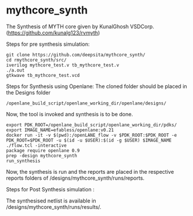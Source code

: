 # mythcore_synth
The Synthesis of MYTH core given by KunalGhosh VSDCorp.(https://github.com/kunalg123/rvmyth)

Steps for pre synthesis simulation:

    git clone https://github.com/deepsita/mythcore_synth/
    cd rmythcore_synth/src/
    iverilog mythcore_test.v tb_mythcore_test.v
    ./a.out
    gtkwave tb_mythcore_test.vcd
    
Steps for Synthesis using Openlane: 
The cloned folder should be placed in the Designs folder 


    /openlane_build_script/openlane_working_dir/openlane/designs/
           
Now, the tool is invoked and synthesis is to be done.


    export PDK_ROOT=/openlane_build_script/openlane_working_dir/pdks/
    export IMAGE_NAME=efabless/openlane:v0.21
    docker run -it -v $(pwd):/openLANE_flow -v $PDK_ROOT:$PDK_ROOT -e PDK_ROOT=$PDK_ROOT -u $(id -u $USER):$(id -g $USER) $IMAGE_NAME
    ./flow.tcl -interactive
    package require openlane 0.9
    prep -design mythcore_synth
    run_synthesis
    
Now, the synthesis is run and the reports are placed in the respective reports folders of /designs/mythcore_synth/runs/reports.

Steps for Post Synthesis simulation :

The synthesised netlist is available in /designs/mythcore_synth/runs/results/.


